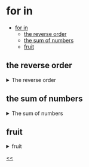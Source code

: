 # for in

- [for in](#for-in)
  - [the reverse order](#the-reverse-order)
  - [the sum of numbers](#the-sum-of-numbers)
  - [fruit](#fruit)
 
## the reverse order
<details>
<summary>The reverse order</summary>

### description
Create a loop that will display in the console all numbers from `10` to `1` (in the reverse order).

### solution
[reverse.js](./reverse.js)

</details>
 
## the sum of numbers
<details>
<summary>The sum of numbers</summary>

### description
Write a program that calculates the sum of all numbers from `1` to `100` (inclusive) and displays the result to the console.

Don't forget to call the function and use loops.

### solution
[sum-of-numbers.js](./sum-of-numbers.js)

</details>
 
## fruit
<details>
<summary>fruit</summary>

### description
Create an array which contains the following list of fruits: `apple`, `orange`, `banana`. Write a program that will display in the console these fruits line by line.

### solution
[fruit.js](./fruit.js)

</details>

[<<](../../../README.md)
<!--
:%s/\(Sample \(Input\|Output\) \d:\)\n\(.*\)/```\r\r**\1**\r```\3/gc
-->
